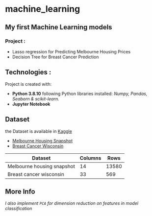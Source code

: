 # machine_learning
## My first Machine Learning models

### Project : 
* Lasso regression for Predicting Melbourne Housing Prices
* Decision Tree for Breast Cancer Prediction
            
            
           
## Technologies :
Project is created with:
+ **Python 3.8.10**
following Python libraries installed: *Numpy, Pandas, Seaborn & scikit-learn.* 
+ **Jupyter Notebook**



## Dataset
the Dataset is available in [Kaggle](https://www.kaggle.com/)
* [Melbourne Housing Snapshot](https://www.kaggle.com/dansbecker/melbourne-housing-snapshot)
* [Breast Cancer Wisconsin](https://www.kaggle.com/uciml/breast-cancer-wisconsin-data)



Dataset | Columns | Rows
--- | --- | ---
Melbourne housing snapshot | 14 | 13580
Breast cancer wisconsin | 33 | 569



## More Info
*I also implement `PCA` for dimension reduction on features in model classification*

